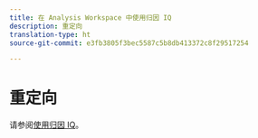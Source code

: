 ```yaml
---
title: 在 Analysis Workspace 中使用归因 IQ
description: 重定向
translation-type: ht
source-git-commit: e3fb3805f3bec5587c5b8db413372c8f29517254

---
```



# 重定向

请参阅[使用归因 IQ](../c-panels/attribution/use-attribution.md)。
